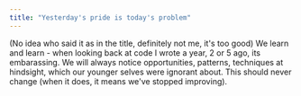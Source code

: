 ```yaml
---
title: "Yesterday's pride is today's problem"
---
```


(No idea who said it as in the title, definitely not me, it's too good) We learn and learn - when looking back at code I wrote a year, 2 or 5 ago, its embarassing. We will always notice opportunities, patterns, techniques at hindsight, which our younger selves were ignorant about. This should never change (when it does, it means we've stopped improving).
